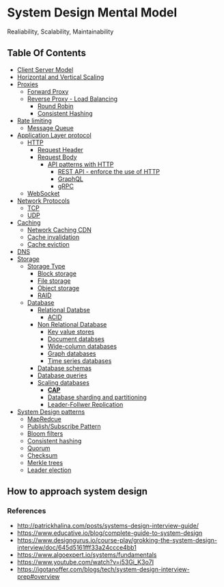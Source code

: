 # System Design Mental Model 
Realiability, Scalability, Maintainability 

## Table Of Contents
* [Client Server Model]()
* [Horizontal and Vertical Scaling]()
* [Proxies]()
  * [Forward Proxy]()
  * [Reverse Proxy - Load Balancing]()
    * [Round Robin]()
    * [Consistent Hashing]()
* [Rate limiting]()
  * [Message Queue]() 
* [Application Layer protocol]()
  * [HTTP]()
    * [Request Header]()
    * [Request Body]()
      * [API patterns with HTTP]()
        * [REST API - enforce the use of HTTP]()
        * [GraphQL]()
        * [gRPC]()
  * [WebSocket]() 
* [Network Protocols]()
  * [TCP]()
  * [UDP]()
* [Caching]()
  * [Network Caching CDN]()
  * [Cache invalidation]()
  * [Cache eviction]()
* [DNS]()
* [Storage]()
  * [Storage Type]()
    * [Block storage]()
    * [File storage]()
    * [Object storage]()
    * [RAID]()
  * [Database]()
    * [Relational Databse]()
      * [ACID]() 
    * [Non Relational Database]()
      * [Key value stores]()
      * [Document databses]()
      * [Wide-column databases]()
      * [Graph databases]()
      * [Time series databases]()
    * [Database schemas]()
    * [Database queries]()
    * [Scaling databases]()
      * [**CAP**]() 
      * [Database sharding and partitioning]() 
      * [Leader-Follwer Replication]()
* [System Design patterns]()
  * [MapRedcue]() 
  * [Publish/Subscribe Pattern]()
  * [Bloom filters]()
  * [Consistent hashing]()
  * [Quorum]()
  * [Checksum]()
  * [Merkle trees]()
  * [Leader election]()

## How to approach system design


### References 
* http://patrickhalina.com/posts/systems-design-interview-guide/
* https://www.educative.io/blog/complete-guide-to-system-design
* https://www.designgurus.io/course-play/grokking-the-system-design-interview/doc/645d5161fff33a24ccce4bb1
* https://www.algoexpert.io/systems/fundamentals
* https://www.youtube.com/watch?v=i53Gi_K3o7I
* https://igotanoffer.com/blogs/tech/system-design-interview-prep#overview
